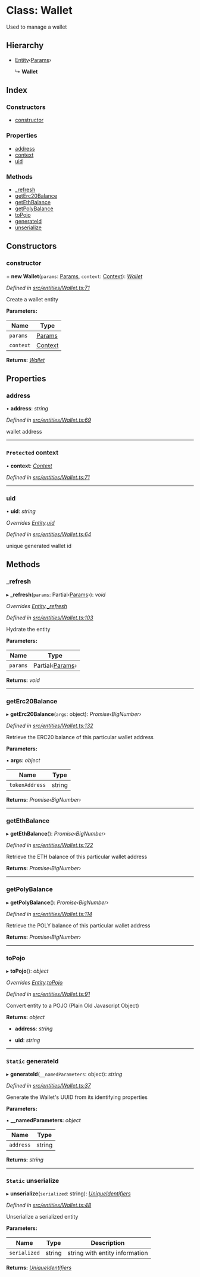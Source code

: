 # Class: Wallet

Used to manage a wallet

## Hierarchy

* [Entity](_entities_entity_.entity.md)‹[Params](../interfaces/_entities_wallet_.params.md)›

  ↳ **Wallet**

## Index

### Constructors

* [constructor](_entities_wallet_.wallet.md#constructor)

### Properties

* [address](_entities_wallet_.wallet.md#address)
* [context](_entities_wallet_.wallet.md#protected-context)
* [uid](_entities_wallet_.wallet.md#uid)

### Methods

* [_refresh](_entities_wallet_.wallet.md#_refresh)
* [getErc20Balance](_entities_wallet_.wallet.md#geterc20balance)
* [getEthBalance](_entities_wallet_.wallet.md#getethbalance)
* [getPolyBalance](_entities_wallet_.wallet.md#getpolybalance)
* [toPojo](_entities_wallet_.wallet.md#topojo)
* [generateId](_entities_wallet_.wallet.md#static-generateid)
* [unserialize](_entities_wallet_.wallet.md#static-unserialize)

## Constructors

###  constructor

\+ **new Wallet**(`params`: [Params](../interfaces/_entities_wallet_.params.md), `context`: [Context](_context_.context.md)): *[Wallet](_entities_wallet_.wallet.md)*

*Defined in [src/entities/Wallet.ts:71](https://github.com/PolymathNetwork/polymath-sdk/blob/ade5412/src/entities/Wallet.ts#L71)*

Create a wallet entity

**Parameters:**

Name | Type |
------ | ------ |
`params` | [Params](../interfaces/_entities_wallet_.params.md) |
`context` | [Context](_context_.context.md) |

**Returns:** *[Wallet](_entities_wallet_.wallet.md)*

## Properties

###  address

• **address**: *string*

*Defined in [src/entities/Wallet.ts:69](https://github.com/PolymathNetwork/polymath-sdk/blob/ade5412/src/entities/Wallet.ts#L69)*

wallet address

___

### `Protected` context

• **context**: *[Context](_context_.context.md)*

*Defined in [src/entities/Wallet.ts:71](https://github.com/PolymathNetwork/polymath-sdk/blob/ade5412/src/entities/Wallet.ts#L71)*

___

###  uid

• **uid**: *string*

*Overrides [Entity](_entities_entity_.entity.md).[uid](_entities_entity_.entity.md#abstract-uid)*

*Defined in [src/entities/Wallet.ts:64](https://github.com/PolymathNetwork/polymath-sdk/blob/ade5412/src/entities/Wallet.ts#L64)*

unique generated wallet id

## Methods

###  _refresh

▸ **_refresh**(`params`: Partial‹[Params](../interfaces/_entities_wallet_.params.md)›): *void*

*Overrides [Entity](_entities_entity_.entity.md).[_refresh](_entities_entity_.entity.md#abstract-_refresh)*

*Defined in [src/entities/Wallet.ts:103](https://github.com/PolymathNetwork/polymath-sdk/blob/ade5412/src/entities/Wallet.ts#L103)*

Hydrate the entity

**Parameters:**

Name | Type |
------ | ------ |
`params` | Partial‹[Params](../interfaces/_entities_wallet_.params.md)› |

**Returns:** *void*

___

###  getErc20Balance

▸ **getErc20Balance**(`args`: object): *Promise‹BigNumber›*

*Defined in [src/entities/Wallet.ts:132](https://github.com/PolymathNetwork/polymath-sdk/blob/ade5412/src/entities/Wallet.ts#L132)*

Retrieve the ERC20 balance of this particular wallet address

**Parameters:**

▪ **args**: *object*

Name | Type |
------ | ------ |
`tokenAddress` | string |

**Returns:** *Promise‹BigNumber›*

___

###  getEthBalance

▸ **getEthBalance**(): *Promise‹BigNumber›*

*Defined in [src/entities/Wallet.ts:122](https://github.com/PolymathNetwork/polymath-sdk/blob/ade5412/src/entities/Wallet.ts#L122)*

Retrieve the ETH balance of this particular wallet address

**Returns:** *Promise‹BigNumber›*

___

###  getPolyBalance

▸ **getPolyBalance**(): *Promise‹BigNumber›*

*Defined in [src/entities/Wallet.ts:114](https://github.com/PolymathNetwork/polymath-sdk/blob/ade5412/src/entities/Wallet.ts#L114)*

Retrieve the POLY balance of this particular wallet address

**Returns:** *Promise‹BigNumber›*

___

###  toPojo

▸ **toPojo**(): *object*

*Overrides [Entity](_entities_entity_.entity.md).[toPojo](_entities_entity_.entity.md#abstract-topojo)*

*Defined in [src/entities/Wallet.ts:91](https://github.com/PolymathNetwork/polymath-sdk/blob/ade5412/src/entities/Wallet.ts#L91)*

Convert entity to a POJO (Plain Old Javascript Object)

**Returns:** *object*

* **address**: *string*

* **uid**: *string*

___

### `Static` generateId

▸ **generateId**(`__namedParameters`: object): *string*

*Defined in [src/entities/Wallet.ts:37](https://github.com/PolymathNetwork/polymath-sdk/blob/ade5412/src/entities/Wallet.ts#L37)*

Generate the Wallet's UUID from its identifying properties

**Parameters:**

▪ **__namedParameters**: *object*

Name | Type |
------ | ------ |
`address` | string |

**Returns:** *string*

___

### `Static` unserialize

▸ **unserialize**(`serialized`: string): *[UniqueIdentifiers](../interfaces/_entities_wallet_.uniqueidentifiers.md)*

*Defined in [src/entities/Wallet.ts:48](https://github.com/PolymathNetwork/polymath-sdk/blob/ade5412/src/entities/Wallet.ts#L48)*

Unserialize a serialized entity

**Parameters:**

Name | Type | Description |
------ | ------ | ------ |
`serialized` | string | string with entity information  |

**Returns:** *[UniqueIdentifiers](../interfaces/_entities_wallet_.uniqueidentifiers.md)*
